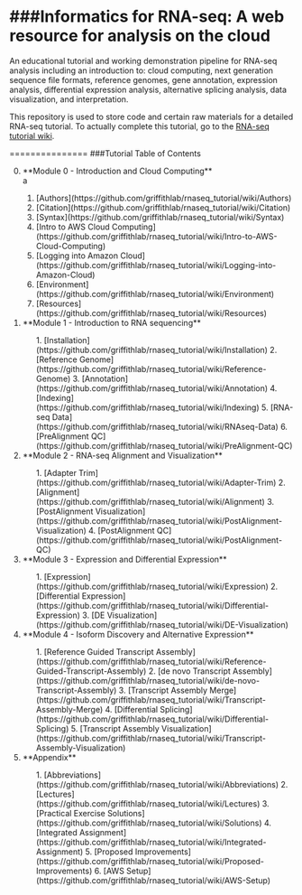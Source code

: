 ###Informatics for RNA-seq: A web resource for analysis on the cloud
===============
An educational tutorial and working demonstration pipeline for RNA-seq analysis including an introduction to: cloud computing, next generation sequence file formats, reference genomes, gene annotation, expression analysis, differential expression analysis, alternative splicing analysis, data visualization, and interpretation.

This repository is used to store code and certain raw materials for a detailed RNA-seq tutorial.  To actually complete this tutorial, go to the <a href="https://github.com/griffithlab/rnaseq_tutorial/wiki">RNA-seq tutorial wiki</a>.

===============
###Tutorial Table of Contents
<ol start="0">
  <li>**Module 0 - Introduction and Cloud Computing**</li>a
  <ol start="i">
    <li>[Authors](https://github.com/griffithlab/rnaseq_tutorial/wiki/Authors)</li>
    <li>[Citation](https://github.com/griffithlab/rnaseq_tutorial/wiki/Citation)</li>
    <li>[Syntax](https://github.com/griffithlab/rnaseq_tutorial/wiki/Syntax)</li>
    <li>[Intro to AWS Cloud Computing](https://github.com/griffithlab/rnaseq_tutorial/wiki/Intro-to-AWS-Cloud-Computing)</li>
    <li>[Logging into Amazon Cloud](https://github.com/griffithlab/rnaseq_tutorial/wiki/Logging-into-Amazon-Cloud)</li>
    <li>[Environment](https://github.com/griffithlab/rnaseq_tutorial/wiki/Environment)</li>
    <li>[Resources](https://github.com/griffithlab/rnaseq_tutorial/wiki/Resources)</li>
  </ol>
  <li>**Module 1 - Introduction to RNA sequencing**</li>
  <ol start="i">
   1. [Installation](https://github.com/griffithlab/rnaseq_tutorial/wiki/Installation)</li>
   2. [Reference Genome](https://github.com/griffithlab/rnaseq_tutorial/wiki/Reference-Genome)</li>
   3. [Annotation](https://github.com/griffithlab/rnaseq_tutorial/wiki/Annotation)</li>
   4. [Indexing](https://github.com/griffithlab/rnaseq_tutorial/wiki/Indexing)</li>
   5. [RNA-seq Data](https://github.com/griffithlab/rnaseq_tutorial/wiki/RNAseq-Data)</li>
   6. [PreAlignment QC](https://github.com/griffithlab/rnaseq_tutorial/wiki/PreAlignment-QC)</li>
  </ol>
  <li>**Module 2 - RNA-seq Alignment and Visualization**</li>
  <ol start="i">
   1. [Adapter Trim](https://github.com/griffithlab/rnaseq_tutorial/wiki/Adapter-Trim)</li>
   2. [Alignment](https://github.com/griffithlab/rnaseq_tutorial/wiki/Alignment)</li>
   3. [PostAlignment Visualization](https://github.com/griffithlab/rnaseq_tutorial/wiki/PostAlignment-Visualization)</li>
   4. [PostAlignment QC](https://github.com/griffithlab/rnaseq_tutorial/wiki/PostAlignment-QC)</li>
  </ol>
  <li>**Module 3 - Expression and Differential Expression**</li>
  <ol start="i">
   1. [Expression](https://github.com/griffithlab/rnaseq_tutorial/wiki/Expression)</li>
   2. [Differential Expression](https://github.com/griffithlab/rnaseq_tutorial/wiki/Differential-Expression)</li>
   3. [DE Visualization](https://github.com/griffithlab/rnaseq_tutorial/wiki/DE-Visualization)</li>
  </ol>
  <li>**Module 4 - Isoform Discovery and Alternative Expression**</li>
  <ol start="i">
   1. [Reference Guided Transcript Assembly](https://github.com/griffithlab/rnaseq_tutorial/wiki/Reference-Guided-Transcript-Assembly)</li>
   2. [de novo Transcript Assembly](https://github.com/griffithlab/rnaseq_tutorial/wiki/de-novo-Transcript-Assembly)</li>
   3. [Transcript Assembly Merge](https://github.com/griffithlab/rnaseq_tutorial/wiki/Transcript-Assembly-Merge)</li>
   4. [Differential Splicing](https://github.com/griffithlab/rnaseq_tutorial/wiki/Differential-Splicing)</li>
   5. [Transcript Assembly Visualization](https://github.com/griffithlab/rnaseq_tutorial/wiki/Transcript-Assembly-Visualization)</li>
   </ol>
  <li>**Appendix**</li>
  <ol start="i">
   1. [Abbreviations](https://github.com/griffithlab/rnaseq_tutorial/wiki/Abbreviations)</li>
   2. [Lectures](https://github.com/griffithlab/rnaseq_tutorial/wiki/Lectures)</li>
   3. [Practical Exercise Solutions](https://github.com/griffithlab/rnaseq_tutorial/wiki/Solutions)</li>
   4. [Integrated Assignment](https://github.com/griffithlab/rnaseq_tutorial/wiki/Integrated-Assignment)</li>
   5. [Proposed Improvements](https://github.com/griffithlab/rnaseq_tutorial/wiki/Proposed-Improvements)</li>
   6. [AWS Setup](https://github.com/griffithlab/rnaseq_tutorial/wiki/AWS-Setup)</li>
  </ol>
</ol>

